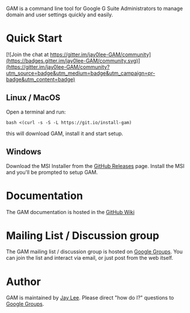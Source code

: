 GAM is a command line tool for Google G Suite Administrators to manage domain and user settings quickly and easily.
# Quick Start

[![Join the chat at https://gitter.im/jay0lee-GAM/community](https://badges.gitter.im/jay0lee-GAM/community.svg)](https://gitter.im/jay0lee-GAM/community?utm_source=badge&utm_medium=badge&utm_campaign=pr-badge&utm_content=badge)

## Linux / MacOS
Open a terminal and run:
```
bash <(curl -s -S -L https://git.io/install-gam)
```
this will download GAM, install it and start setup.
## Windows
Download the MSI Installer from the [GitHub Releases] page. Install the MSI and you'll be prompted to setup GAM.
# Documentation
The GAM documentation is hosted in the [GitHub Wiki]
# Mailing List / Discussion group
The GAM mailing list / discussion group is hosted on [Google Groups].  You can join the list and interact via email, or just post from the web itself.
# Author
GAM is maintained by <a href="mailto:jay0lee@gmail.com">Jay Lee</a>. Please direct "how do I?" questions to [Google Groups].

[GAM release]: https://git.io/gamreleases
[GitHub Releases]: https://github.com/jay0lee/GAM/releases
[GitHub]: https://github.com/jay0lee/GAM/tree/master
[GitHub Wiki]: https://github.com/jay0lee/GAM/wiki/
[Google Groups]: http://groups.google.com/group/google-apps-manager
